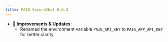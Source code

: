 ```yaml
---
title: PAIG SecureChat 0.0.3
---
```

- **🔄 Improvements & Updates**:
    - Renamed the environment variable `PAIG_API_KEY` to `PAIG_APP_API_KEY` for better clarity.
